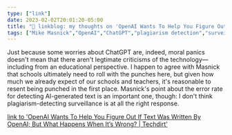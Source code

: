 ```yaml
---
type: ["link"]
date: 2023-02-02T20:01:20-05:00
title: "🔗 linkblog: my thoughts on 'OpenAI Wants To Help You Figure Out If Text Was Written By OpenAI; But What Happens When It’s Wrong? | Techdirt'"
tags: ["Mike Masnick","OpenAI","ChatGPT","plagiarism detection","surveillance","assessment"]
---
```

Just because some worries about ChatGPT are, indeed, moral panics doesn't mean that there aren't legtimate criticisms of the technology—including from an educational perspective. I happen to agree with Masnick that schools ultimately need to roll with the punches here, but given how much we already expect of our schools and teachers, it's reasonable to resent being punched in the first place. Masnick's point about the error rate for detecting AI-generated text is an important one, though: I don't think plagiarism-detecting surveillance is at all the right response.  
 

[link to 'OpenAI Wants To Help You Figure Out If Text Was Written By OpenAI; But What Happens When It’s Wrong? | Techdirt'](https://www.techdirt.com/2023/02/02/openai-wants-to-help-you-figure-out-if-text-was-written-by-openai-but-what-happens-when-its-wrong/)
